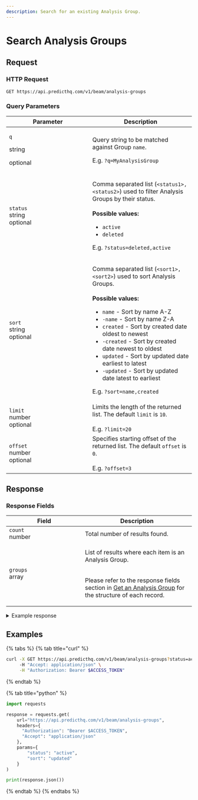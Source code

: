 ```yaml
---
description: Search for an existing Analysis Group.
---
```


# Search Analysis Groups

## Request

### HTTP Request

```
GET https://api.predicthq.com/v1/beam/analysis-groups
```

### Query Parameters

<table><thead><tr><th width="210">Parameter</th><th>Description</th></tr></thead><tbody><tr><td><p><code>q</code></p><p>string</p><p>optional</p></td><td><p>Query string to be matched against Group <code>name</code>. </p><p></p><p>E.g. <code>?q=MyAnalysisGroup</code></p></td></tr><tr><td><code>status</code><br>string<br>optional</td><td><p>Comma separated list (<code>&#x3C;status1>,&#x3C;status2></code>) used to filter Analysis Groups by their status.<br><br><strong>Possible values:</strong></p><ul><li><code>active</code></li><li><code>deleted</code></li></ul><p>E.g. <code>?status=deleted,active</code></p></td></tr><tr><td><code>sort</code><br>string<br>optional</td><td><p>Comma separated list (<code>&#x3C;sort1>,&#x3C;sort2></code>) used to sort Analysis Groups.<br><br><strong>Possible values:</strong></p><ul><li><code>name</code> - Sort by name A-Z</li><li><code>-name</code> - Sort by name Z-A</li><li><code>created</code> - Sort by created date oldest to newest</li><li><code>-created</code> - Sort by created date newest to oldest</li><li><code>updated</code> - Sort by updated date earliest to latest</li><li><code>-updated</code> - Sort by updated date latest to earliest</li></ul><p>E.g. <code>?sort=name,created</code></p></td></tr><tr><td><code>limit</code><br>number<br>optional</td><td>Limits the length of the returned list. The default <code>limit</code> is <code>10</code>.<br><br>E.g. <code>?limit=20</code></td></tr><tr><td><code>offset</code><br>number<br>optional</td><td>Specifies starting offset of the returned list. The default <code>offset</code> is <code>0</code>.<br><br>E.g. <code>?offset=3</code></td></tr></tbody></table>

## Response

### Response Fields

<table><thead><tr><th width="190">Field</th><th>Description</th></tr></thead><tbody><tr><td><code>count</code><br>number</td><td>Total number of results found.</td></tr><tr><td><code>groups</code><br>array</td><td><p>List of results where each item is an Analysis Group.</p><p><br>Please refer to the response fields section in <a href="get-an-analysis-group.md">Get an Analysis Group</a> for the structure of each record.</p></td></tr></tbody></table>

<details>

<summary>Example response</summary>

Below is an example response:

```json
{
    "count": 1,
    "groups": [
        {
            "name": "My Analysis Group 1",
            "create_dt": "2024-02-26T20:58:27.746530+00:00",
            "update_dt": "2024-02-26T20:58:27.746530+00:00",
            "analysis_ids": [
                "b6_hdcGNc6A",
                "q4BelInRvIU",
                "WwSj8lDeNMU"
            ],
            "processing_completed": {
                "feature_importance": true,
                "excluded_analyses": []
            },
            "status": "active",
            "readiness_status": "ready",
            "user_id": null,
            "processed_dt": "2024-02-26T20:58:29.933984+00:00",
            "group_id": "-NjWQkYXsng"
        }
    ]
}
```

</details>

## Examples

{% tabs %}
{% tab title="curl" %}
```bash
curl -X GET https://api.predicthq.com/v1/beam/analysis-groups?status=active&sort=updated \
     -H "Accept: application/json" \
     -H "Authorization: Bearer $ACCESS_TOKEN"
```
{% endtab %}

{% tab title="python" %}
```python
import requests

response = requests.get(
    url="https://api.predicthq.com/v1/beam/analysis-groups",
    headers={
      "Authorization": "Bearer $ACCESS_TOKEN",
      "Accept": "application/json"
    },
    params={
        "status": "active",
        "sort": "updated"
    }
)

print(response.json())
```
{% endtab %}
{% endtabs %}

